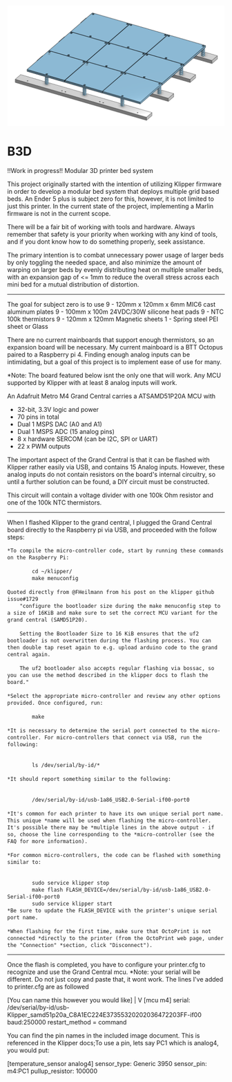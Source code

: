 ![image](https://github.com/DougAccatino/B3D/blob/main/Images/Cad_Modelv2.png?raw=true)
# B3D
!!Work in progress!!
 Modular 3D printer bed system

 This project originally started with the intention of utilizing Klipper firmware
 in order to develop a modular bed system that deploys multiple grid based beds. An
 Ender 5 plus is subject zero for this, however, it is not limited to just this printer. In the current state of the project, implementing a Marlin firmware is not in the current scope.

 There will be a fair bit of working with tools and hardware. Always remember that safety is your priority when working with any kind of tools, and if you dont know how to do something properly, seek assistance. 

 The primary intention is to combat unnecessary power usage of larger beds by only toggling the needed space, and also minimize the amount of warping on larger beds
 by evenly distributing heat on multiple smaller beds, with an expansion gap of <= 1mm to reduce the overall stress across each mini bed for a mutual distribution of distortion.

***

 The goal for subject zero is to use 
 9 - 120mm x 120mm x 6mm MIC6 cast aluminum plates
 9 - 100mm x 100m 24VDC/30W silicone heat pads
 9 - NTC 100k thermistors
 9 - 120mm x 120mm Magnetic sheets
 1 - Spring steel PEI sheet or Glass

 There are no current mainboards that support enough thermistors, so an expansion board will be necessary. My current mainboard is a BTT Octopus paired to a Raspberry pi 4. Finding enough analog inputs can be intimidating, but a goal of this project is to implement ease of use for many. 

 *Note: The board featured below isnt the only one that will work. Any MCU supported by Klipper with at least 8 analog inputs will work. 

 An Adafruit Metro M4 Grand Central carries a ATSAMD51P20A MCU with 
 - 32-bit, 3.3V logic and power
 - 70 pins in total
 - Dual 1 MSPS DAC (A0 and A1)
 - Dual 1 MSPS ADC (15 analog pins)
 - 8 x hardware SERCOM (can be I2C, SPI or UART)
 - 22 x PWM outputs

 The important aspect of the Grand Central is that it can be flashed with Klipper rather easily via USB, and contains 15 Analog inputs. However, these analog inputs do not contain resistors on the board's internal circuitry, so until a further solution can be found, a DIY circuit must be constructed. 
 
 This circuit will contain a voltage divider with one 100k Ohm resistor and one of the 100k NTC thermistors. 

***

When I flashed Klipper to the grand central, I plugged the Grand Central board directly to the Raspberry pi via USB, and proceeded with the follow steps:

    *To compile the micro-controller code, start by running these commands on the Raspberry Pi:

            cd ~/klipper/
            make menuconfig

    Quoted directly from @FHeilmann from his post on the klipper github issue#1729
        "configure the bootloader size during the make menuconfig step to a size of 16KiB and make sure to set the correct MCU variant for the grand central (SAMD51P20).

        Setting the Bootloader Size to 16 KiB ensures that the uf2 bootloader is not overwritten during the flashing process. You can then double tap reset again to e.g. upload arduino code to the grand central again.

        The uf2 bootloader also accepts regular flashing via bossac, so you can use the method described in the klipper docs to flash the board."

    *Select the appropriate micro-controller and review any other options provided. Once configured, run:

            make

    *It is necessary to determine the serial port connected to the micro-controller. For micro-controllers that connect via USB, run the following:


            ls /dev/serial/by-id/*

    *It should report something similar to the following:


            /dev/serial/by-id/usb-1a86_USB2.0-Serial-if00-port0

    *It's common for each printer to have its own unique serial port name. This unique *name will be used when flashing the micro-controller. It's possible there may be *multiple lines in the above output - if so, choose the line corresponding to the *micro-controller (see the FAQ for more information).

    *For common micro-controllers, the code can be flashed with something similar to:


            sudo service klipper stop
            make flash FLASH_DEVICE=/dev/serial/by-id/usb-1a86_USB2.0-Serial-if00-port0
            sudo service klipper start
    *Be sure to update the FLASH_DEVICE with the printer's unique serial port name.

    *When flashing for the first time, make sure that OctoPrint is not connected *directly to the printer (from the OctoPrint web page, under the "Connection" *section, click "Disconnect").

***

Once the flash is completed, you have to configure your printer.cfg to recognize and use the Grand Central mcu. *Note: your serial will be different. Do not just copy and paste that, it wont work. The lines I've added to printer.cfg are as followed

  [You can name this however you would like]
      |
      V
[mcu m4]
serial: /dev/serial/by-id/usb-Klipper_samd51p20a_C8A1EC224E37355320202036472203FF-if00
baud:250000
restart_method = command

You can find the pin names in the included image document. This is referenced in the Klipper docs;To use a pin, lets say PC1 which is analog4, you would put:

[temperature_sensor analog4]
sensor_type: Generic 3950
sensor_pin: m4:PC1
pullup_resistor: 100000







